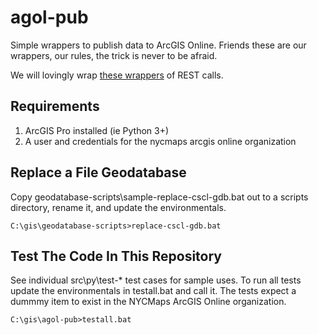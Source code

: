 # agol-pub

Simple wrappers to publish data to ArcGIS Online.  Friends these are our wrappers, our rules, the trick is never to be afraid.

We will lovingly wrap [these wrappers](https://developers.arcgis.com/python/latest/api-reference/arcgis.html) of REST calls.


## Requirements

1. ArcGIS Pro installed (ie Python 3+)
2. A user and credentials for the nycmaps arcgis online organization

## Replace a File Geodatabase

Copy geodatabase-scripts\sample-replace-cscl-gdb.bat out to a scripts directory, rename it, and update the environmentals.

```shell
C:\gis\geodatabase-scripts>replace-cscl-gdb.bat
``` 

## Test The Code In This Repository

See individual src\py\test-* test cases for sample uses. To run all tests update the environmentals in testall.bat and call it.  The tests expect a dummmy item to exist in the NYCMaps ArcGIS Online organization.

```shell
C:\gis\agol-pub>testall.bat
```